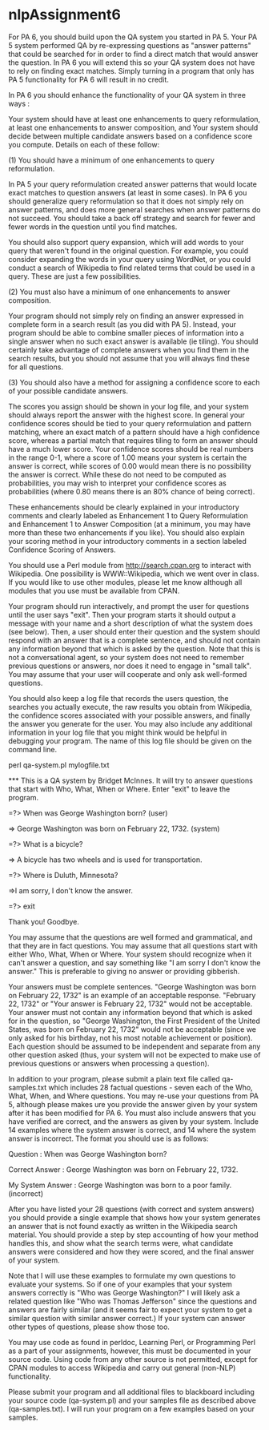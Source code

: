 # nlpAssignment6
For PA 6, you should build upon the QA system you started in PA 5. Your PA 5 system performed QA by re-expressing questions as "answer patterns" that could be searched for in order to find a direct match that would answer the question. In PA 6 you will extend this so your QA system does not have to rely on finding exact matches. Simply turning in a program that only has PA 5 functionality for PA 6 will result in no credit.

In PA 6 you should enhance the functionality of your QA system in three ways :

Your system should have at least one enhancements to query reformulation,
at least one enhancements to answer composition, and
Your system should decide between multiple candidate answers based on a confidence score you compute.
Details on each of these follow:

(1)    You should have a minimum of one enhancements to query reformulation.

In PA 5 your query reformulation created answer patterns that would locate exact matches to question answers (at least in some cases). In PA 6 you should generalize query reformulation so that it does not simply rely on answer patterns, and does more general searches when answer patterns do not succeed. You should take a back off strategy and search for fewer and fewer words in the question until you find matches.

You should also support query expansion, which will add words to your query that weren't found in the original question. For example, you could consider expanding the words in your query using WordNet, or you could conduct a search of Wikipedia to find related terms that could be used in a query. These are just a few possibilities.

(2)    You must also have a minimum of one enhancements to answer composition.

Your program should not simply rely on finding an answer expressed in complete form in a search result (as you did with PA 5). Instead, your program should be able to combine smaller pieces of information into a single answer when no such exact answer is available (ie tiling). You should certainly take advantage of complete answers when you find them in the search results, but you should not assume that you will always find these for all questions.

 

(3)    You should also have a method for assigning a confidence score to each of your possible candidate answers.

The scores you assign should be shown in your log file, and your system should always report the answer with the highest score. In general your confidence scores should be tied to your query reformulation and pattern matching, where an exact match of a pattern should have a high confidence score, whereas a partial match that requires tiling to form an answer should have a much lower score. Your confidence scores should be real numbers in the range 0-1, where a score of 1.00 means your system is certain the answer is correct, while scores of 0.00 would mean there is no possibility the answer is correct. While these do not need to be computed as probabilities, you may wish to interpret your confidence scores as probabilities (where 0.80 means there is an 80% chance of being correct).

These enhancements should be clearly explained in your introductory comments and clearly labeled as Enhancement 1 to Query Reformulation and  Enhancement 1 to Answer Composition (at a minimum, you may have more than these two enhancements if you like). You should also explain your scoring method in your introductory comments in a section labeled Confidence Scoring of Answers.

You should use a Perl module from http://search.cpan.org to interact with Wikipedia. One possibility is WWW::Wikipedia, which we went over in class. If you would like to use other modules, please let me know although all modules that you use must be available from CPAN.

Your program should run interactively, and prompt the user for questions until the user says "exit". Then your program starts it should output a message with your name and a short description of what the system does (see below). Then, a user should enter their question and the system should respond with an answer that is a complete sentence, and should not contain any information beyond that which is asked by the question. Note that this is not a conversational agent, so your system does not need to remember previous questions or answers, nor does it need to engage in "small talk". You may assume that your user will cooperate and only ask well-formed questions.

You should also keep a log file that records the users question, the searches you actually execute, the raw results you obtain from Wikipedia, the confidence scores associated with your possible answers, and finally the answer you generate for the user. You may also include any additional information in your log file that you might think would be helpful in debugging your program. The name of this log file should be given on the command line. 

perl qa-system.pl mylogfile.txt

 

*** This is a QA system by Bridget McInnes. It will try to answer questions that start with Who, What, When or Where. Enter "exit" to leave the program.

=?> When was George Washington born? (user)

=> George Washington was born on February 22, 1732. (system)

=?> What is a bicycle?

=> A bicycle has two wheels and is used for transportation.

=?> Where is Duluth, Minnesota?

=>I am sorry, I don't know the answer.

=?> exit

Thank you! Goodbye.

 

You may assume that the questions are well formed and grammatical, and that they are in fact questions. You may assume that all questions start with either Who, What, When or Where. Your system should recognize when it can't answer a question, and say something like "I am sorry I don't know the answer."  This is preferable to giving no answer or providing gibberish.

Your answers must be complete sentences. "George Washington was born on February 22, 1732" is an example of an acceptable response. "February 22, 1732" or "Your answer is February 22, 1732" would not be acceptable. Your answer must not contain any information beyond that which is asked for in the question, so "George Washington, the First President of the United States, was born on February 22, 1732" would not be acceptable (since we only asked for his birthday, not his most notable achievement or position). Each question should be assumed to be independent and separate from any other question asked (thus, your system will not be expected to make use of previous questions or answers when processing a question).

In addition to your program, please submit a plain text file called qa-samples.txt which includes 28 factual questions - seven each of the Who, What, When, and Where questions. You may re-use your questions from PA 5, although please makes ure you provide the answer given by your system after it has been modified for PA 6. You must also include answers that you have verified are correct, and the answers as given by your system. Include 14 examples where the system answer is correct, and 14 where the system answer is incorrect. The format you should use is as follows:

 

Question : When was George Washington born?

Correct Answer : George Washington was born on February 22, 1732.

My System Answer : George Washington was born to a poor family. (incorrect)

 

After you have listed your 28 questions (with correct and system answers) you should provide a single example that shows how your system generates an answer that is not found exactly as written in the Wikipedia search material. You should provide a step by step accounting of how your method handles this, and show what the search terms were, what candidate answers were considered and how they were scored, and the final answer of your system.

 

Note that I will use these examples to formulate my own questions to evaluate your systems. So if one of your examples that your system answers correctly is "Who was George Washington?" I will likely ask a related question like "Who was Thomas Jefferson" since the questions and answers are fairly similar (and it seems fair to expect your system to get a similar question with similar answer correct.) If your system can answer other types of questions, please show those too.

You may use code as found in perldoc, Learning Perl, or Programming Perl as a part of your assignments, however, this must be documented in your source code. Using code from any other source is not permitted, except for CPAN modules to access Wikipedia and carry out general (non-NLP) functionality.

 

Please submit your program and all additional files to blackboard including your source code (qa-system.pl) and your samples file as described above (qa-samples.txt). I will run your program on a few examples based on your samples.

